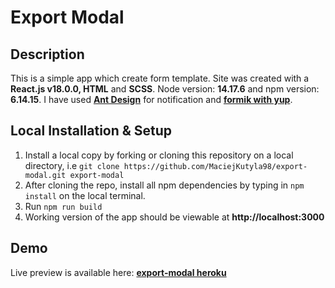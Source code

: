 # Export Modal

## Description

This is a simple app which create form template. Site was created with a **React.js v18.0.0, HTML** and **SCSS**.
Node version: **14.17.6** and npm version: **6.14.15**. I have used **[Ant Design](https://ant.design/)** for notification and **[formik with yup](https://formik.org/)**.

## Local Installation & Setup
1. Install a local copy by forking or cloning this repository on a local directory, i.e `git clone https://github.com/MaciejKutyla98/export-modal.git export-modal`
2. After cloning the repo, install all npm dependencies by typing in `npm install` on the local terminal.
3. Run `npm run build`
4. Working version of the app should be viewable at **http://localhost:3000**

## Demo
Live preview is available here: **[export-modal heroku](https://export-modal98.herokuapp.com/)**
